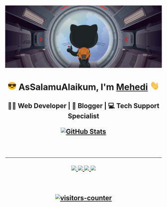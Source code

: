 ![](./assets/github-header.webp)

<div align="center">
  <h1>
    <b><img src="./assets/smilefacesunglass.png" width="28"> AsSalamuAlaikum, I'm <a href="https://github.com/devbytemehedi">Mehedi</a>  <img src="./assets/hello.png" width="30"> </b>
  </h1>
</div>

<h2 align="center"> 👨‍💻 Web Developer |  📝 Blogger |  💻 Tech Support Specialist
<br>
<br>
<div align="center">
      <a href="https://github.com/devbytemehedi">
        <img alt="GitHub Stats"  src="https://github-readme-stats.vercel.app/api?username=devbytemehedi&custom_title=GitHub%20Stats&show_icons=true&theme=github_dark&count_private=true&include_all_commits=true&hide_border=true&hide_title=false" />
      </a>
</div>
<br>
<br>

---

<div align="center">
  <a href="https://www.linkedin.com/in/devbytemehedi/">
  <img src="https://img.shields.io/badge/LinkedIn-0077B5?style=for-the-badge&logo=linkedin&logoColor=white">
  </a>
  <a href="https://dev.to/devbytemehedi">
   <img src="https://img.shields.io/badge/dev.to-0A0A0A?style=for-the-badge&logo=devdotto&logoColor=white">
  </a>
  <a href="https://codepen.io/devbytemehedi">
  <img src="https://img.shields.io/badge/Codepen-000000?style=for-the-badge&logo=codepen&logoColor=white">
  </a> 
  <a href="mailto:devbytemehedi@gmail.com">
    <img src="https://img.shields.io/badge/Gmail-D14836?style=for-the-badge&logo=gmail&logoColor=white">
  </a>
</div>
<br>
<br>
<p align="center">
  <a href="https://github.com/devbytemehedi">
    <img src="https://komarev.com/ghpvc/?username=devbytemehedi&label=Visitors:&color=1a71ff&style=flat" alt="visitors-counter" />
    </a>
</p>
